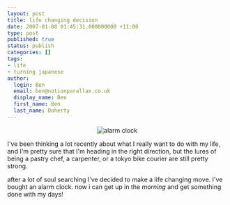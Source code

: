 ```yaml
---
layout: post
title: life changing decision
date: 2007-01-08 01:45:31.000000000 +11:00
type: post
published: true
status: publish
categories: []
tags:
- life
- turning japanese
author:
  login: Ben
  email: ben@notionparallax.co.uk
  display_name: Ben
  first_name: Ben
  last_name: Doherty
---
```

<div align="center">
<div style="text-align: center"><img title="alarm clock" alt="alarm clock" src="{{ site.baseurl }}/assets/0880515.jpg" /></div>
<div align="left">
<p align="left">I've been thinking a lot recently about what I really want to do with my life, and I'm pretty sure that I'm heading in the right direction, but the lures of being a pastry chef, a carpenter, or a tokyo bike courier are still pretty strong.</p>
<div align="left">
<p align="left">after a lot of soul searching I've decided to make a life changing move. I've bought an alarm clock. now i can get up in the <em>morning</em> and get something done with my days!</p>
</div>
</div>
</div>
